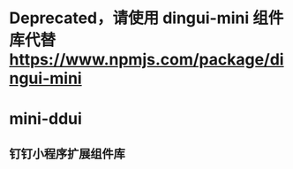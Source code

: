 # Deprecated，请使用 dingui-mini 组件库代替 https://www.npmjs.com/package/dingui-mini

# mini-ddui

## 钉钉小程序扩展组件库
